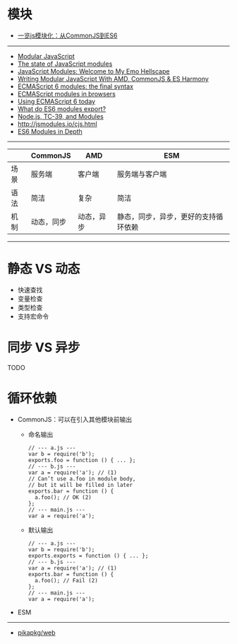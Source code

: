 # 模块

- [一览js模块化：从CommonJS到ES6](一览js模块化：从CommonJS到ES6)

---

- [Modular JavaScript](https://mjavascript.com/)
- [The state of JavaScript modules](https://medium.com/webpack/the-state-of-javascript-modules-4636d1774358)
- [JavaScript Modules: Welcome to My Emo Hellscape](https://medium.com/@trek/last-week-i-had-a-small-meltdown-on-twitter-about-npms-future-plans-around-front-end-packaging-b424dd8d367a)
- [Writing Modular JavaScript With AMD, CommonJS & ES Harmony](https://addyosmani.com/writing-modular-js/)
- [ECMAScript 6 modules: the final syntax](http://2ality.com/2014/09/es6-modules-final.html)
- [ECMAScript modules in browsers](https://jakearchibald.com/2017/es-modules-in-browsers/)
- [Using ECMAScript 6 today](http://2ality.com/2014/08/es6-today.html#using_ecmascript_6_today)
- [What do ES6 modules export?](http://2ality.com/2015/07/es6-module-exports.html)
- [Node.js, TC-39, and Modules](https://hackernoon.com/node-js-tc-39-and-modules-a1118aecf95e)
- http://jsmodules.io/cjs.html
- [ES6 Modules in Depth](https://ponyfoo.com/articles/es6-modules-in-depth)

---

| | CommonJS | AMD | ESM |
| --- | --- | --- | --- |
| 场景 | 服务端 | 客户端 | 服务端与客户端 |
| 语法 | 简洁 | 复杂 | 简洁 |
| 机制 | 动态，同步 | 动态，异步 | 静态，同步，异步，更好的支持循环依赖 |

---

# 静态 VS 动态
- 快速查找
- 变量检查
- 类型检查
- 支持宏命令

# 同步 VS 异步
TODO

# 循环依赖
- CommonJS：可以在引入其他模块前输出

    - 命名输出

        ```
        // --- a.js ---
        var b = require('b');
        exports.foo = function () { ... };
        // --- b.js ---
        var a = require('a'); // (1)
        // Can’t use a.foo in module body,
        // but it will be filled in later
        exports.bar = function () {
          a.foo(); // OK (2)
        };
        // --- main.js ---
        var a = require('a');
        ```

    - 默认输出

        ```
        // --- a.js ---
        var b = require('b');
        exports.exports = function () { ... };
        // --- b.js ---
        var a = require('a'); // (1)
        exports.bar = function () {
          a.foo(); // Fail (2)
        };
        // --- main.js ---
        var a = require('a');
        ```

- ESM

---

- [pikapkg/web](https://github.com/pikapkg/web)
